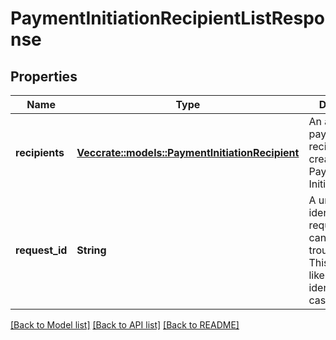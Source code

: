 # PaymentInitiationRecipientListResponse

## Properties

Name | Type | Description | Notes
------------ | ------------- | ------------- | -------------
**recipients** | [**Vec<crate::models::PaymentInitiationRecipient>**](PaymentInitiationRecipient.md) | An array of payment recipients created for Payment Initiation | 
**request_id** | **String** | A unique identifier for the request, which can be used for troubleshooting. This identifier, like all Plaid identifiers, is case sensitive. | 

[[Back to Model list]](../README.md#documentation-for-models) [[Back to API list]](../README.md#documentation-for-api-endpoints) [[Back to README]](../README.md)


